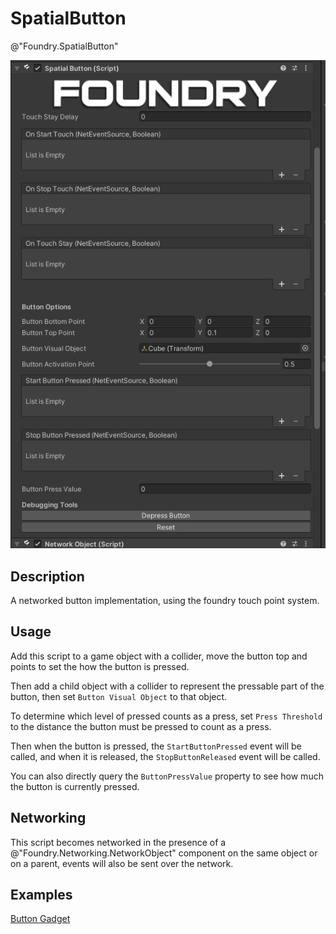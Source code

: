 # SpatialButton
@"Foundry.SpatialButton"

![SpatialButton](/Media/Manual/Interaction/SpatialButtonScript.png)

## Description
A networked button implementation, using the foundry touch point system. 

## Usage
Add this script to a game object with a collider, move the button top and points to set the how the button is pressed. 

Then add a child object with a collider to represent the pressable part of the button, then set `Button Visual Object` to that object.

To determine which level of pressed counts as a press, set `Press Threshold` to the distance the button must be pressed to count as a press.

Then when the button is pressed, the `StartButtonPressed` event will be called, and when it is released, the `StopButtonReleased` event will be called.

You can also directly query the `ButtonPressValue` property to see how much the button is currently pressed.

## Networking 

This script becomes networked in the presence of a @"Foundry.Networking.NetworkObject" component on the same object or on a parent, events will also be sent over the network.

## Examples
[Button Gadget](/Manual/GettingStarted/Samples/Gadgets/Button.md)